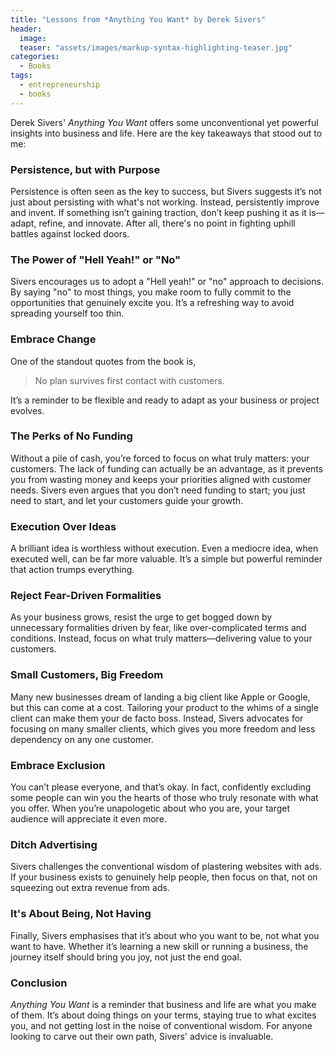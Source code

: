 ```yaml
---
title: "Lessons from *Anything You Want* by Derek Sivers"
header:
  image: 
  teaser: "assets/images/markup-syntax-highlighting-teaser.jpg"
categories:
  - Books
tags:
  - entrepreneurship
  - books
---
```

Derek Sivers' *Anything You Want* offers some unconventional yet powerful insights into business and life. Here are the key takeaways that stood out to me:

### Persistence, but with Purpose
Persistence is often seen as the key to success, but Sivers suggests it’s not just about persisting with what's not working. Instead, persistently improve and invent. If something isn’t gaining traction, don’t keep pushing it as it is—adapt, refine, and innovate. After all, there's no point in fighting uphill battles against locked doors.

### The Power of "Hell Yeah!" or "No"
Sivers encourages us to adopt a "Hell yeah!" or "no" approach to decisions. By saying "no" to most things, you make room to fully commit to the opportunities that genuinely excite you. It’s a refreshing way to avoid spreading yourself too thin.

### Embrace Change
One of the standout quotes from the book is,

> No plan survives first contact with customers.

It’s a reminder to be flexible and ready to adapt as your business or project evolves.

### The Perks of No Funding
Without a pile of cash, you’re forced to focus on what truly matters: your customers. The lack of funding can actually be an advantage, as it prevents you from wasting money and keeps your priorities aligned with customer needs. Sivers even argues that you don’t need funding to start; you just need to start, and let your customers guide your growth.

### Execution Over Ideas
A brilliant idea is worthless without execution. Even a mediocre idea, when executed well, can be far more valuable. It’s a simple but powerful reminder that action trumps everything.

### Reject Fear-Driven Formalities
As your business grows, resist the urge to get bogged down by unnecessary formalities driven by fear, like over-complicated terms and conditions. Instead, focus on what truly matters—delivering value to your customers.

### Small Customers, Big Freedom
Many new businesses dream of landing a big client like Apple or Google, but this can come at a cost. Tailoring your product to the whims of a single client can make them your de facto boss. Instead, Sivers advocates for focusing on many smaller clients, which gives you more freedom and less dependency on any one customer.

### Embrace Exclusion
You can’t please everyone, and that’s okay. In fact, confidently excluding some people can win you the hearts of those who truly resonate with what you offer. When you’re unapologetic about who you are, your target audience will appreciate it even more.

### Ditch Advertising
Sivers challenges the conventional wisdom of plastering websites with ads. If your business exists to genuinely help people, then focus on that, not on squeezing out extra revenue from ads.

### It's About Being, Not Having
Finally, Sivers emphasises that it’s about who you want to be, not what you want to have. Whether it’s learning a new skill or running a business, the journey itself should bring you joy, not just the end goal.

### Conclusion
*Anything You Want* is a reminder that business and life are what you make of them. It’s about doing things on your terms, staying true to what excites you, and not getting lost in the noise of conventional wisdom. For anyone looking to carve out their own path, Sivers' advice is invaluable.
